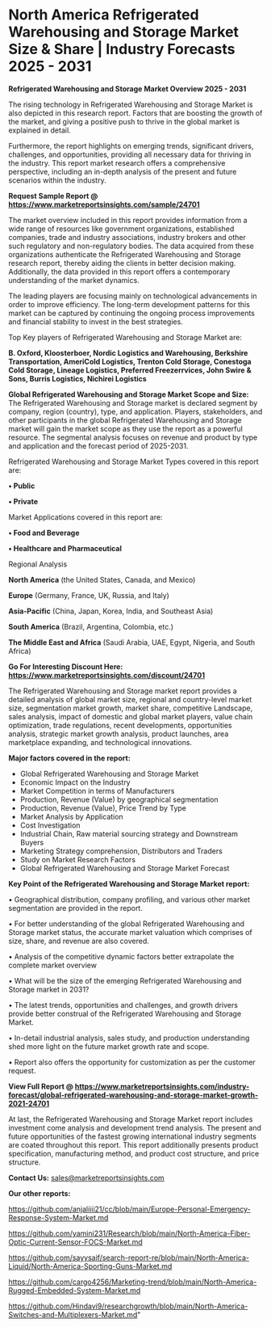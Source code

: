 # North America Refrigerated Warehousing and Storage Market Size & Share | Industry Forecasts 2025 - 2031

<Strong> Refrigerated Warehousing and Storage Market Overview 2025 - 2031</strong>

The rising technology in Refrigerated Warehousing and Storage Market is also depicted in this research report. Factors that are boosting the growth of the market, and giving a positive push to thrive in the global market is explained in detail.

Furthermore, the report highlights on emerging trends, significant drivers, challenges, and opportunities, providing all necessary data for thriving in the industry. This report market research offers a comprehensive perspective, including an in-depth analysis of the present and future scenarios within the industry.

<strong>Request Sample Report @ <a href=https://www.marketreportsinsights.com/sample/24701>https://www.marketreportsinsights.com/sample/24701</a></strong>

The market overview included in this report provides information from a wide range of resources like government organizations, established companies, trade and industry associations, industry brokers and other such regulatory and non-regulatory bodies. The data acquired from these organizations authenticate the Refrigerated Warehousing and Storage research report, thereby aiding the clients in better decision making. Additionally, the data provided in this report offers a contemporary understanding of the market dynamics.

The leading players are focusing mainly on technological advancements in order to improve efficiency. The long-term development patterns for this market can be captured by continuing the ongoing process improvements and financial stability to invest in the best strategies.

Top Key players of Refrigerated Warehousing and Storage Market are:

<strong>B. Oxford, Kloosterboer, Nordic Logistics and Warehousing, Berkshire Transportation, AmeriCold Logistics, Trenton Cold Storage, Conestoga Cold Storage, Lineage Logistics, Preferred Freezerrvices, John Swire & Sons, Burris Logistics, Nichirei Logistics</strong>

<strong><b>Global Refrigerated Warehousing and Storage Market Scope and Size:</b></strong>
The Refrigerated Warehousing and Storage market is declared segment by company, region (country), type, and application. Players, stakeholders, and other participants in the global Refrigerated Warehousing and Storage market will gain the market scope as they use the report as a powerful resource. The segmental analysis focuses on revenue and product by type and application and the forecast period of 2025-2031.

Refrigerated Warehousing and Storage Market Types covered in this report are:

<strong>• Public

• Private</strong>

Market Applications covered in this report are:

<strong>• Food and Beverage

• Healthcare and Pharmaceutical</strong> 

Regional Analysis

<strong>North America</strong> (the United States, Canada, and Mexico)

<strong>Europe</strong> (Germany, France, UK, Russia, and Italy)

<strong>Asia-Pacific</strong> (China, Japan, Korea, India, and Southeast Asia)

<strong>South America</strong> (Brazil, Argentina, Colombia, etc.)

<strong>The Middle East and Africa</strong> (Saudi Arabia, UAE, Egypt, Nigeria, and South Africa)

<strong>Go For Interesting Discount Here: <a href=https://www.marketreportsinsights.com/discount/24701>https://www.marketreportsinsights.com/discount/24701</a></strong>

The Refrigerated Warehousing and Storage market report provides a detailed analysis of global market size, regional and country-level market size, segmentation market growth, market share, competitive Landscape, sales analysis, impact of domestic and global market players, value chain optimization, trade regulations, recent developments, opportunities analysis, strategic market growth analysis, product launches, area marketplace expanding, and technological innovations.

<strong><b>Major factors covered in the report:</b></strong>
<ul>
  <li>Global Refrigerated Warehousing and Storage Market </li>
  <li>Economic Impact on the Industry</li>
  <li>Market Competition in terms of Manufacturers</li>
  <li>Production, Revenue (Value) by geographical segmentation</li>
  <li>Production, Revenue (Value), Price Trend by Type</li>
  <li>Market Analysis by Application</li>
  <li>Cost Investigation</li>
  <li>Industrial Chain, Raw material sourcing strategy and Downstream Buyers</li>
  <li>Marketing Strategy comprehension, Distributors and Traders</li>
  <li>Study on Market Research Factors</li>
  <li>Global Refrigerated Warehousing and Storage Market Forecast</li>
</ul>

<strong><b>Key Point of the Refrigerated Warehousing and Storage Market report:</b></strong>

• Geographical distribution, company profiling, and various other market segmentation are provided in the report.

• For better understanding of the global Refrigerated Warehousing and Storage market status, the accurate market valuation which comprises of size, share, and revenue are also covered.

• Analysis of the competitive dynamic factors better extrapolate the complete market overview

• What will be the size of the emerging Refrigerated Warehousing and Storage market in 2031?

• The latest trends, opportunities and challenges, and growth drivers provide better construal of the Refrigerated Warehousing and Storage Market.

• In-detail industrial analysis, sales study, and production understanding shed more light on the future market growth rate and scope.

• Report also offers the opportunity for customization as per the customer request.

<strong><b>View Full Report @ <a href=https://www.marketreportsinsights.com/industry-forecast/global-refrigerated-warehousing-and-storage-market-growth-2021-24701>https://www.marketreportsinsights.com/industry-forecast/global-refrigerated-warehousing-and-storage-market-growth-2021-24701</a></b></strong>


At last, the Refrigerated Warehousing and Storage Market report includes investment come analysis and development trend analysis. The present and future opportunities of the fastest growing international industry segments are coated throughout this report. This report additionally presents product specification, manufacturing method, and product cost structure, and price structure.

<strong>Contact Us:</strong>
sales@marketreportsinsights.com

<strong>Our other reports:</strong>

<a href=https://github.com/anjaliiii21/cc/blob/main/Europe-Personal-Emergency-Response-System-Market.md>https://github.com/anjaliiii21/cc/blob/main/Europe-Personal-Emergency-Response-System-Market.md</a>

<a href=https://github.com/yamini231/Research/blob/main/North-America-Fiber-Optic-Current-Sensor-FOCS-Market.md>https://github.com/yamini231/Research/blob/main/North-America-Fiber-Optic-Current-Sensor-FOCS-Market.md</a>

<a href=https://github.com/sayysaif/search-report-re/blob/main/North-America-Liquid/North-America-Sporting-Guns-Market.md>https://github.com/sayysaif/search-report-re/blob/main/North-America-Liquid/North-America-Sporting-Guns-Market.md</a>

<a href=https://github.com/cargo4256/Marketing-trend/blob/main/North-America-Rugged-Embedded-System-Market.md>https://github.com/cargo4256/Marketing-trend/blob/main/North-America-Rugged-Embedded-System-Market.md</a>

<a href=https://github.com/Hindavi9/researchgrowth/blob/main/North-America-Switches-and-Multiplexers-Market.md>https://github.com/Hindavi9/researchgrowth/blob/main/North-America-Switches-and-Multiplexers-Market.md</a>"

